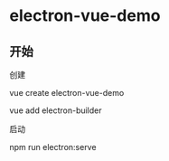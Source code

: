 # electron-vue-demo

## 开始
  创建

  vue create electron-vue-demo

  vue add electron-builder

  启动
  
  npm run electron:serve
